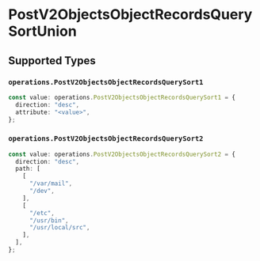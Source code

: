 # PostV2ObjectsObjectRecordsQuerySortUnion


## Supported Types

### `operations.PostV2ObjectsObjectRecordsQuerySort1`

```typescript
const value: operations.PostV2ObjectsObjectRecordsQuerySort1 = {
  direction: "desc",
  attribute: "<value>",
};
```

### `operations.PostV2ObjectsObjectRecordsQuerySort2`

```typescript
const value: operations.PostV2ObjectsObjectRecordsQuerySort2 = {
  direction: "desc",
  path: [
    [
      "/var/mail",
      "/dev",
    ],
    [
      "/etc",
      "/usr/bin",
      "/usr/local/src",
    ],
  ],
};
```


